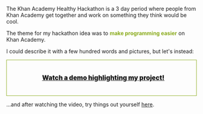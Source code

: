 The Khan Academy Healthy Hackathon is a 3 day period where people from Khan Academy
get together and work on something they think would be cool.

The theme for my hackathon idea was to **<span style="color:#8AAB1C">make programming easier</span>** on Khan Academy.

I could describe it with a few hundred words and pictures, but let's instead:

<div style="font-size: larger; border: 1px #8AAB1C solid; padding:20px; text-align: center">


<a href="https://www.youtube.com/watch?v=Pq0OSkFhmhk" target="_blank">
<i style="font-size:60px; vertical-align:middle" class="fa fa-youtube-play" title="YouTube channel"></i></a>


&nbsp;&nbsp;<a style="font-weight:900;" href="https://www.youtube.com/watch?v=Pq0OSkFhmhk">Watch a demo highlighting my project!</a></div>




...and after watching the video, try things out yourself [here](https://znd-bbondy-hackathon-2014-dot-khan-academy.appspot.com/cs/new).
